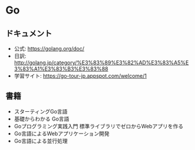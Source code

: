 # Go

## ドキュメント
- 公式: https://golang.org/doc/
- 日訳: http://golang.jp/category/%E3%83%89%E3%82%AD%E3%83%A5%E3%83%A1%E3%83%B3%E3%83%88
- 学習サイト: https://go-tour-jp.appspot.com/welcome/1

## 書籍
- スターティングGo言語
- 基礎からわかる Go言語
- Goプログラミング実践入門 標準ライブラリでゼロからWebアプリを作る
- Go言語によるWebアプリケーション開発
- Go言語による並行処理
